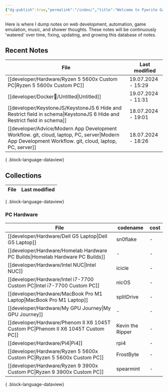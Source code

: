 ```yaml
---
{"dg-publish":true,"permalink":"/index/","title":"Welcome to Pywrite Garden","tags":["gardenEntry"]}
---
```



Here is where I dump notes on web development, automation, game emulation, music, and shower thoughts. These notes will be continuously 'watered' over time, fixing, updating, and growing this database of notes. 

## Recent Notes
| File                                                                                                                                                     | Last modified      |
| -------------------------------------------------------------------------------------------------------------------------------------------------------- | ------------------ |
| [[developer/Hardware/Ryzen 5 5600x Custom PC\|Ryzen 5 5600x Custom PC]]                                                                               | 19.07.2024 - 15:29 |
| [[developer/Docker🐳/Untitled\|Untitled]]                                                                                                             | 19.07.2024 - 11:31 |
| [[developer/KeystoneJS/KeystoneJS 6 Hide and Restrict field in schema\|KeystoneJS 6 Hide and Restrict field in schema]]                               | 18.07.2024 - 19:01 |
| [[developer/Advice/Modern App Development Workflow. git, cloud, laptop, PC, server\|Modern App Development Workflow. git, cloud, laptop, PC, server]] | 18.07.2024 - 18:26 |

{ .block-language-dataview}

## Collections
| File | Last modified |
| ---- | ------------- |

{ .block-language-dataview}

### PC Hardware
| File                                                                                 | codename         | cost |
| ------------------------------------------------------------------------------------ | ---------------- | ---- |
| [[developer/Hardware/Dell G5 Laptop\|Dell G5 Laptop]]                             | sn0flake         | \-   |
| [[developer/Hardware/Homelab Hardware PC Builds\|Homelab Hardware PC Builds]]     | \-               | \-   |
| [[developer/Hardware/Intel NUC\|Intel NUC]]                                       | icicle           | \-   |
| [[developer/Hardware/Intel i7-7700 Custom PC\|Intel i7-7700 Custom PC]]           | nicOS            | \-   |
| [[developer/Hardware/MacBook Pro M1 Laptop\|MacBook Pro M1 Laptop]]               | splitDrive       | \-   |
| [[developer/Hardware/My GPU Journey\|My GPU Journey]]                             | \-               | \-   |
| [[developer/Hardware/Phenom II X6 1045T Custom PC\|Phenom II X6 1045T Custom PC]] | Kevin the Ripper | \-   |
| [[developer/Hardware/Pi4\|Pi4]]                                                   | rpi4             | \-   |
| [[developer/Hardware/Ryzen 5 5600x Custom PC\|Ryzen 5 5600x Custom PC]]           | FrostByte        | \-   |
| [[developer/Hardware/Ryzen 9 3900x Custom PC\|Ryzen 9 3900x Custom PC]]           | spearmint        | \-   |

{ .block-language-dataview}
